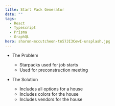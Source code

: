 ```yaml
---
title: Start Pack Generator
date: ""
tags:
  - React
  - Typescript
  - Prisma
  - GraphQL
hero: sharon-mccutcheon-tn57JI3CewI-unsplash.jpg
---
```


- The Problem
  - Starpacks used for job starts
  - Used for preconstruction meeting

- The Solution
  - Includes all options for a house
  - Includes colors for the house
  - Includes vendors for the house
